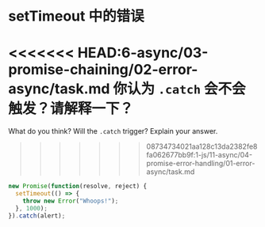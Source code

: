 # setTimeout 中的错误

<<<<<<< HEAD:6-async/03-promise-chaining/02-error-async/task.md
你认为 `.catch` 会不会触发？请解释一下？
=======
What do you think? Will the `.catch` trigger? Explain your answer.
>>>>>>> 08734734021aa128c13da2382fe8fa062677bb9f:1-js/11-async/04-promise-error-handling/01-error-async/task.md

```js
new Promise(function(resolve, reject) {
  setTimeout(() => {
    throw new Error("Whoops!");
  }, 1000);
}).catch(alert);
```
